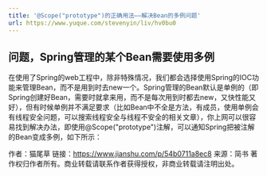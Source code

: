 ```yaml
---
title: '@Scope("prototype")的正确用法——解决Bean的多例问题'
url: https://www.yuque.com/stevenyin/liv/hv0bu0
---
```


<a name="gKOih"></a>

## 问题，Spring管理的某个Bean需要使用多例

在使用了Spring的web工程中，除非特殊情况，我们都会选择使用Spring的IOC功能来管理Bean，而不是用到时去new一个。Spring管理的Bean默认是单例的（即Spring创建好Bean，需要时就拿来用，而不是每次用到时都去new，又快性能又好），但有时候单例并不满足要求（比如Bean中不全是方法，有成员，使用单例会有线程安全问题，可以搜索线程安全与线程不安全的相关文章），你上网可以很容易找到解决办法，即使用@Scope("prototype")注解，可以通知Spring把被注解的Bean变成多例，如下所示：

作者：猫尾草
链接：https://www.jianshu.com/p/54b0711a8ec8
来源：简书
著作权归作者所有。商业转载请联系作者获得授权，非商业转载请注明出处。

